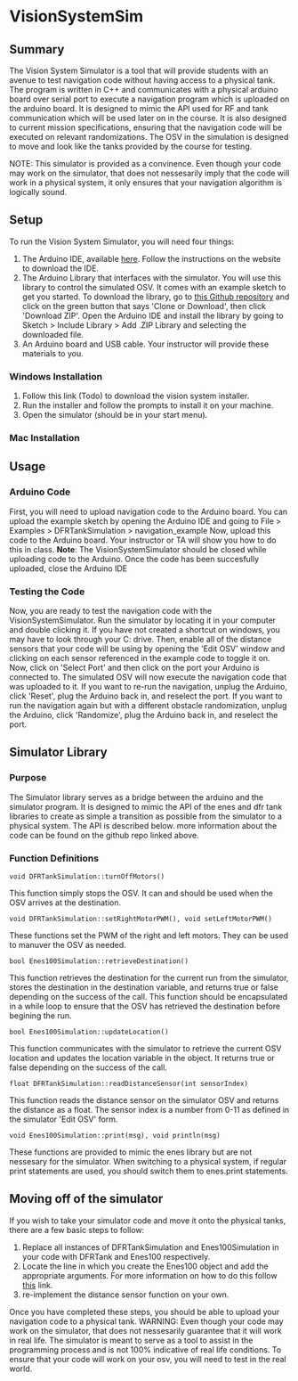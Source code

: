 # VisionSystemSim #

## Summary ##
The Vision System Simulator is a tool that will provide students with an avenue to test navigation code without having access to a physical tank. The program is written in C++ and communicates with a physical arduino board over serial port to execute a navigation program which is uploaded on the arduino board. It is designed to mimic the API used for RF and tank communication which will be used later on in the course. It is also designed to current mission specifications, ensuring that the navigation code will be executed on relevant randomizations. The OSV in the simulation is designed to move and look like the tanks provided by the course for testing. 

NOTE: This simulator is provided as a convinence. Even though your code may work on the simulator, that does not nessesarily imply that the code will work in a physical system, it only ensures that your navigation algorithm is logically sound.

## Setup ##
To run the Vision System Simulator, you will need four things:
1. The Arduino IDE, available [here](https://www.arduino.cc/en/Main/Software#download). Follow the instructions on the website to download the IDE.
2. The Arduino Library that interfaces with the simulator. You will use this library to control the simulated OSV. It comes with an example sketch to get you started. To download the library, go to [this Github repository](https://github.com/umdenes100/SimulatorArduinoLibrary) and click on the green button that says 'Clone or Download', then click 'Download ZIP'.  Open the Arduino IDE and install the library by going to Sketch > Include Library > Add .ZIP Library and selecting the downloaded file.
3. An Arduino board and USB cable. Your instructor will provide these materials to you.

### Windows Installation ###
1. Follow this link (Todo) to download the vision system installer.
2. Run the installer and follow the prompts to install it on your machine.
3. Open the simulator (should be in your start menu).

### Mac Installation ###

## Usage ##

### Arduino Code ###
First, you will need to upload navigation code to the Arduino board. You can upload the example sketch by opening the Arduino IDE and going to File > Examples > DFRTankSimulation > navigation_example
Now, upload this code to the Arduino board. Your instructor or TA will show you how to do this in class.
**Note**: The VisionSystemSimulator should be closed while uploading code to the Arduino.
Once the code has been succesfully uploaded, close the Arduino IDE

### Testing the Code ###
Now, you are ready to test the navigation code with the VisionSystemSimulator.
Run the simulator by locating it in your computer and double clicking it. If you have not created a shortcut on windows, you may have to look through your C: drive.
Then, enable all of the distance sensors that your code will be using by opening the 'Edit OSV' window and clicking on each sensor referenced in the example code to toggle it on.
Now, click on 'Select Port' and then click on the port your Arduino is connected to.
The simulated OSV will now execute the navigation code that was uploaded to it. If you want to re-run the navigation, unplug the Arduino, click 'Reset', plug the Arduino back in, and reselect the port. If you want to run the navigation again but with a different obstacle randomization, unplug the Arduino, click 'Randomize', plug the Arduino back in, and reselect the port.

## Simulator Library ##

### Purpose ###
The Simulator library serves as a bridge between the arduino and the simulator program. It is designed to mimic the API of the enes and dfr tank libraries to create as simple a transition as possible from the simulator to a physical system. The API is described below. more information about the code can be found on the github repo linked above.

### Function Definitions ###
`void DFRTankSimulation::turnOffMotors()`

This function simply stops the OSV. It can and should be used when the OSV arrives at the destination.

`void DFRTankSimulation::setRightMotorPWM(), void setLeftMotorPWM()`

These functions set the PWM of the right and left motors. They can be used to manuver the OSV as needed.

`bool Enes100Simulation::retrieveDestination()`

This function retrieves the destination for the current run from the simulator, stores the destination in the destination variable, and returns true or false depending on the success of the call. This function should be encapsulated in a while loop to ensure that the OSV has retrieved the destination before begining the run.

`bool Enes100Simulation::updateLocation()`

This function communicates with the simulator to retrieve the current OSV location and updates the location variable in the object. It returns true or false depending on the success of the call.

`float DFRTankSimulation::readDistanceSensor(int sensorIndex)`

This function reads the distance sensor on the simulator OSV and returns the distance as a float. The sensor index is a number from 0-11 as defined in the simulator 'Edit OSV' form.

`void Enes100Simulation::print(msg), void println(msg)`

These functions are provided to mimic the enes library but are not nessesary for the simulator. When switching to a physical system, if regular print statements are used, you should switch them to enes.print statements. 

## Moving off of the simulator ##
If you wish to take your simulator code and move it onto the physical tanks, there are a few basic steps to follow:
1. Replace all instances of DFRTankSimulation and Enes100Simulation in your code with DFRTank and Enes100 respectively.
2. Locate the line in which you create the Enes100 object and add the appropriate arguments. For more information on how to do this follow [this](https://github.com/umdenes100/Enes100ArduinoLibrary) link.
3. re-implement the distance sensor function on your own.

Once you have completed these steps, you should be able to upload your navigation code to a physical tank. WARNING: Even though your code may work on the simulator, that does not nessesarily guarantee that it will work in real life. The simulator is meant to serve as a tool to assist in the programming process and is not 100% indicative of real life conditions. To ensure that your code will work on your osv, you will need to test in the real world.